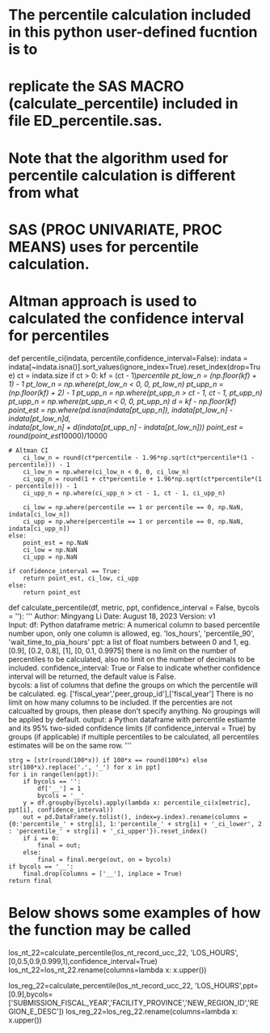 #  The percentile calculation included in this python user-defined fucntion is to 
#  replicate the SAS MACRO (calculate_percentile) included in file ED_percentile.sas.
#  Note that the algorithm used for percentile calculation is different from what 
#  SAS (PROC UNIVARIATE, PROC MEANS) uses for percentile calculation.
#  Altman approach is used to calculated the confidence interval for percentiles

def percentile_ci(indata, percentile,confidence_interval=False):
    indata = indata[~indata.isna()].sort_values(ignore_index=True).reset_index(drop=True)
    ct = indata.size
    if ct > 0:
        kf = (ct - 1)*percentile 
        pt_low_n = (np.floor(kf) + 1) - 1
        pt_low_n = np.where(pt_low_n < 0, 0, pt_low_n)
        pt_upp_n = (np.floor(kf) + 2) - 1
        pt_upp_n = np.where(pt_upp_n > ct - 1, ct - 1, pt_upp_n)
        pt_upp_n = np.where(pt_upp_n < 0, 0, pt_upp_n)
        d = kf - np.floor(kf)
        point_est = np.where(pd.isna(indata[pt_upp_n]), indata[pt_low_n] - indata[pt_low_n]*d,\
                           indata[pt_low_n] + d*(indata[pt_upp_n] - indata[pt_low_n]))
        point_est = round(point_est*10000)/10000
    
    # Altman CI
        ci_low_n = round(ct*percentile - 1.96*np.sqrt(ct*percentile*(1 - percentile))) - 1
        ci_low_n = np.where(ci_low_n < 0, 0, ci_low_n)
        ci_upp_n = round(1 + ct*percentile + 1.96*np.sqrt(ct*percentile*(1 - percentile))) - 1
        ci_upp_n = np.where(ci_upp_n > ct - 1, ct - 1, ci_upp_n)
            
        ci_low = np.where(percentile == 1 or percentile == 0, np.NaN, indata[ci_low_n])
        ci_upp = np.where(percentile == 1 or percentile == 0, np.NaN, indata[ci_upp_n])
    else:
        point_est = np.NaN
        ci_low = np.NaN
        ci_upp = np.NaN
        
    if confidence_interval == True:
        return point_est, ci_low, ci_upp 
    else:
        return point_est
        
def calculate_percentile(df, metric, ppt, confidence_interval = False, bycols = ''):
    '''
    Author: Mingyang Li
    Date:  August 18, 2023
    Version: v1    
    Input:
          df: Python dataframe
          metric: A numerical column to based percentile number upon, only one column 
              is allowed, eg. 'los_hours', 'percentile_90', 'wait_time_to_pia_hours'
          ppt: a list of float numbers between 0 and 1, 
              eg. [0.9], [0.2, 0.8], [1], [0, 0.1, 0.9975]
              there is no limit on the number of percentiles to be calculated, 
              also no limit on the number of decimals to be included.
          confidence_interval: True or False to indicate whether confidence interval 
              will be returned, the default value is False.    
          bycols: a list of columns that define the groups on which the percentile will
              be calculated. eg. ['fiscal_year','peer_group_id'],['fiscal_year']
              There is no limit on how many columns to be included.
              If the percenties are not calcualted by groups, then please don't specify 
              anything. No groupings will be applied by default. 
    output: 
          a Python dataframe with percentile estiamte and its 95% two-sided confidence 
          limits (if confidence_interval = True) by groups (if applicable)
          if multiple percentiles to be calculated, all percentiles estimates will be 
          on the same row.
    '''  
  
    strg = [str(round(100*x)) if 100*x == round(100*x) else str(100*x).replace('.', '_') for x in ppt]
    for i in range(len(ppt)):
        if bycols == '':
            df['__'] = 1
            bycols = '__'
        y = df.groupby(bycols).apply(lambda x: percentile_ci(x[metric], ppt[i], confidence_interval))
        out = pd.DataFrame(y.tolist(), index=y.index).rename(columns = {0:'percentile_' + strg[i], 1:'percentile_' + strg[i] + '_ci_lower', 2 : 'percentile_' + strg[i] + '_ci_upper'}).reset_index()
        if i == 0:
            final = out;
        else:
            final = final.merge(out, on = bycols)
    if bycols == '__':
        final.drop(columns = ['__'], inplace = True)
    return final
# Below shows some examples of how the function may be called    


los_nt_22=calculate_percentile(los_nt_record_ucc_22, 'LOS_HOURS', [0,0.5,0.9,0.999,1],confidence_interval=True)
los_nt_22=los_nt_22.rename(columns=lambda x: x.upper())

los_reg_22=calculate_percentile(los_nt_record_ucc_22, 'LOS_HOURS',ppt= [0.9],bycols=['SUBMISSION_FISCAL_YEAR','FACILITY_PROVINCE','NEW_REGION_ID','REGION_E_DESC'])
los_reg_22=los_reg_22.rename(columns=lambda x: x.upper())
